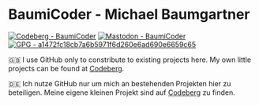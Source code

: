 # BaumiCoder - Michael Baumgartner
[![Codeberg - BaumiCoder](https://img.shields.io/static/v1?label=Codeberg&message=BaumiCoder&color=blue&logo=codeberg)](https://codeberg.org/BaumiCoder)
[![Mastodon - BaumiCoder](https://img.shields.io/static/v1?label=Mastodon&message=BaumiCoder&color=blueviolet&logo=mastodon)](https://social.anoxinon.de/@BaumiCoder)
[![GPG - a1472fc18cb7a6b5971f6d260e6ad690e6659c65](https://img.shields.io/static/v1?label=GPG&message=a1472fc18cb7a6b5971f6d260e6ad690e6659c65&color=informational&logo=gnuprivacyguard)](https://keyoxide.org/A1472FC18CB7A6B5971F6D260E6AD690E6659C65)

🇬🇧 I use GitHub only to constribute to existing projects here. My own little projects can be found at [Codeberg](https://codeberg.org/BaumiCoder).

🇩🇪 Ich nutze GitHub nur um mich an bestehenden Projekten hier zu beteiligen. Meine eigene kleinen Projekt sind auf [Codeberg](https://codeberg.org/BaumiCoder) zu finden.
